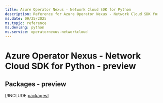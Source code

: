 ```yaml
---
title: Azure Operator Nexus - Network Cloud SDK for Python
description: Reference for Azure Operator Nexus - Network Cloud SDK for Python
ms.date: 09/25/2025
ms.topic: reference
ms.devlang: python
ms.service: operatornexus-networkcloud
---
```

# Azure Operator Nexus - Network Cloud SDK for Python - preview
## Packages - preview
[!INCLUDE [packages](operator-nexus---network-cloud-index.md)]